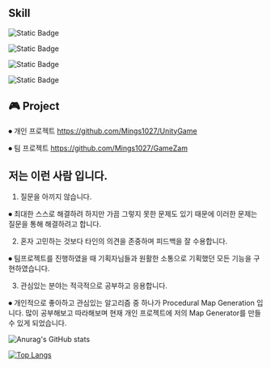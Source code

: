 ##  Skill
![Static Badge](https://img.shields.io/badge/Tool-Unity-white)

![Static Badge](https://img.shields.io/badge/Language-C%23-brightgreen)

![Static Badge](https://img.shields.io/badge/Modeling-Blender-orange)

![Static Badge](https://img.shields.io/badge/Version_Control-Github-purple)


## 🎮 Project

⏺︎ 개인 프로젝트 https://github.com/Mings1027/UnityGame

⏺︎ 팀 프로젝트 https://github.com/Mings1027/GameZam

## 저는 이런 사람 입니다.

1. 질문을 아끼지 않습니다.

⏺︎ 최대한 스스로 해결하려 하지만 가끔 그렇지 못한 문제도 있기 때문에 이러한 문제는 질문을 통해 해결하려고 합니다.

2. 혼자 고민하는 것보다 타인의 의견을 존중하며 피드백을 잘 수용합니다.

⏺︎ 팀프로젝트를 진행하였을 때 기획자님들과 원활한 소통으로 기획했던 모든 기능을 구현하였습니다.

3. 관심있는 분야는 적극적으로 공부하고 응용합니다.

⏺︎ 개인적으로 좋아하고 관심있는 알고리즘 중 하나가 Procedural Map Generation 입니다. 많이 공부해보고 따라해보며 현재 개인 프로젝트에 저의 Map Generator를 만들 수 있게 되었습니다.

![Anurag's GitHub stats](https://github-readme-stats.vercel.app/api?username=Mings1027&show_icons=true&theme=github_dark)

<!-- [![Readme Card](https://github-readme-stats.vercel.app/api/pin/?username=Mings1027&repo=UnityGame)](https://github.com/Mings1027) -->

[![Top Langs](https://github-readme-stats.vercel.app/api/top-langs/?username=Mings1027&layout=compact)](https://github.com/Mings1027)

